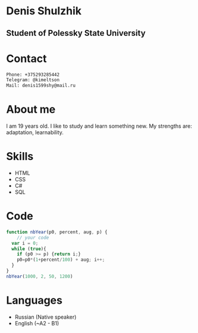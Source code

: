 # Denis Shulzhik
## Student of Polessky State University

# Contact 
  
```sh
Phone: +375293285442 
Telegram: @kimeltson 
Mail: denis1599shy@mail.ru
```

# About me 
I am 19 years old. I like to study and learn something new. My strengths are: adaptation, learnability.

# Skills 
   - HTML 
   - CSS
   - C#
   - SQL

# Code 

```javascript
function nbYear(p0, percent, aug, p) {
    // your code
  var i = 0;
  while (true){
    if (p0 >= p) {return i;}
    p0=p0*(1+percent/100) + aug; i++;
  }
}
nbYear(1000, 2, 50, 1200)
```
# Languages
- Russian (Native speaker)
- English (~A2 - B1)
